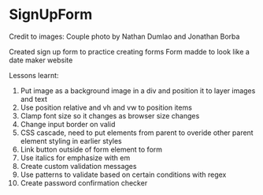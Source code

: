 # SignUpForm
Credit to images:
Couple photo by Nathan Dumlao and Jonathan Borba

Created sign up form to practice creating forms
Form madde to look like a date maker website

Lessons learnt:
1. Put image as a background image in a div and position it to layer images and text
2. Use position relative and vh and vw to position items
3. Clamp font size so it changes as browser size changes
4. Change input border on valid
5. CSS cascade, need to put elements from parent to overide other parent element styling in earlier styles
6. Link button outside of form element to form
7. Use italics for emphasize with em
8. Create custom validation messages
9. Use patterns to validate based on certain conditions with regex
10. Create password confirmation checker